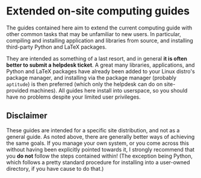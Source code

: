 Extended on-site computing guides
=================================

The guides contained here aim to extend the current computing guide with other
common tasks that may be unfamiliar to new users.
In particular, compiling and installing application and libraries from source,
and installing third-party Python and LaTeX packages.

They are intended as something of a last resort, and in general __it is often
better to submit a helpdesk ticket__.
A great many libraries, applications, and Python and LaTeX packages have
already been added to your Linux distro's package manager, and installing via
the package manager (probably `aptitude`) is then preferred (which only the
helpdesk can do on site-provided machines).
All guides here install into userspace, so you should have no problems despite
your limited user privileges.

Disclaimer
---------------

These guides are intended for a specific site distribution, and not as a
general guide.
As noted above, there are generally better ways of achieving the same goals.
If you manage your own system, or you come across this without having been
explicitly pointed towards it, I strongly recommend that you __do not__ follow
the steps contained within!
(The exception being Python, which follows a pretty standard procedure for
installing into a user-owned directory, if you have cause to do that.)
